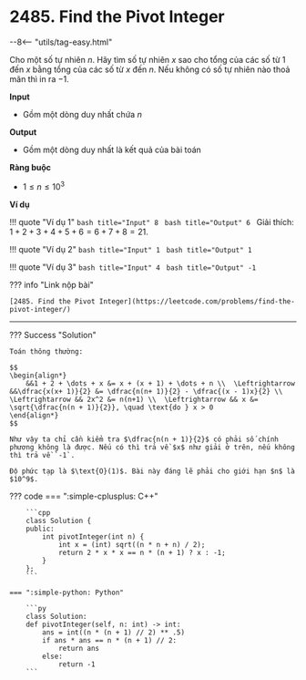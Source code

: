 # 2485. Find the Pivot Integer

--8<-- "utils/tag-easy.html"

Cho một số tự nhiên $n$. Hãy tìm số tự nhiên $x$ sao cho tổng của các số từ $1$ đến $x$ bằng tổng của các số từ $x$ đến $n$. Nếu không có số tự nhiên nào thoả mãn thì in ra $-1$.

**Input**

-   Gồm một dòng duy nhất chứa $n$

**Output**

-   Gồm một dòng duy nhất là kết quả của bài toán

**Ràng buộc**

-   $1 \leq n \leq 10^3$

**Ví dụ**

!!! quote "Ví dụ 1"
    ```bash title="Input"
    8
    ```
    ```bash title="Output"
    6
    ```
    Giải thích: $1 + 2 + 3 + 4 + 5 + 6 = 6 + 7 + 8 = 21$.

!!! quote "Ví dụ 2"
    ```bash title="Input"
    1
    ```
    ```bash title="Output"
    1
    ```

!!! quote "Ví dụ 3"
    ```bash title="Input"
    4
    ```
    ```bash title="Output"
    -1
    ```

??? info "Link nộp bài"

    [2485. Find the Pivot Integer](https://leetcode.com/problems/find-the-pivot-integer/)

---

??? Success "Solution"

    Toán thông thường:

    $$
    \begin{align*}
        &&1 + 2 + \dots + x &= x + (x + 1) + \dots + n \\  \Leftrightarrow &&\dfrac{x(x+ 1)}{2} &= \dfrac{n(n+ 1)}{2} - \dfrac{(x - 1)x}{2} \\  \Leftrightarrow && 2x^2 &= n(n+1) \\  \Leftrightarrow && x &= \sqrt{\dfrac{n(n + 1)}{2}}, \quad \text{do } x > 0
    \end{align*}
    $$

    Như vậy ta chỉ cần kiểm tra $\dfrac{n(n + 1)}{2}$ có phải số chính phương không là được. Nếu có thì trả về $x$ như giải ở trên, nếu không thì trả về `-1`.

    Độ phức tạp là $\text{O}(1)$. Bài này đáng lẽ phải cho giới hạn $n$ là $10^9$.

??? code
    === ":simple-cplusplus: C++"

        ```cpp
        class Solution {
        public:
            int pivotInteger(int n) {
                int x = (int) sqrt((n * n + n) / 2);
                return 2 * x * x == n * (n + 1) ? x : -1;
            }
        };
        ```

    === ":simple-python: Python"

        ```py
        class Solution:
        def pivotInteger(self, n: int) -> int:
            ans = int((n * (n + 1) // 2) ** .5)
            if ans * ans == n * (n + 1) // 2:
                return ans
            else:
                return -1
        ```
